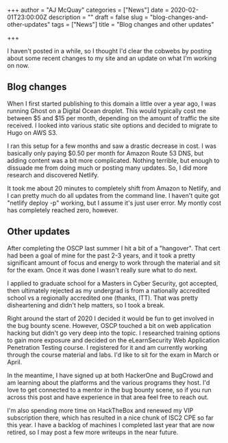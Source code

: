 +++
author = "AJ McQuay"
categories = ["News"]
date = 2020-02-01T23:00:00Z
description = ""
draft = false
slug = "blog-changes-and-other-updates"
tags = ["News"]
title = "Blog changes and other updates"

+++

I haven't posted in a while, so I thought I'd clear the cobwebs by posting about some recent changes to my site and an update on what I'm working on now.

## Blog changes

When I first started publishing to this domain a little over a year ago, I was running Ghost on a Digital Ocean droplet. This would typically cost me between $5 and $15 per month, depending on the amount of traffic the site received. I looked into various static site options and decided to migrate to Hugo on AWS S3.

I ran this setup for a few months and saw a drastic decrease in cost. I was basically only paying $0.50 per month for Amazon Route 53 DNS, but adding content was a bit more complicated. Nothing terrible, but enough to dissuade me from doing much or posting many updates. So, I did more research and discovered Netlify.

It took me about 20 minutes to completely shift from Amazon to Netlify, and I can pretty much do all updates from the command line. I haven't quite got "netlify deploy -p" working, but I assume it's just user error. My montly cost has completely reached zero, however.

## Other updates

After completing the OSCP last summer I hit a bit of a "hangover". That cert had been a goal of mine for the past 2-3 years, and it took a pretty significant amount of focus and energy to work through the material and sit for the exam. Once it was done I wasn't really sure what to do next.

I applied to graduate school for a Masters in Cyber Security, got accepted, then ultimately rejected as my undergrad is from a nationally accredited school vs a regionally accredited one (thanks, ITT). That was pretty disheartening and didn't help matters, so I took a break.

Right around the start of 2020 I decided it would be fun to get involved in the bug bounty scene. However, OSCP touched a bit on web application hacking but didn't go very deep into the topic. I researched training options to gain more exposure and decided on the eLearnSecurity Web Application Penetration Testing course. I registered for it and am currently working through the course material and labs. I'd like to sit for the exam in March or April.

In the meantime, I have signed up at both HackerOne and BugCrowd and am learning about the platforms and the various programs they host. I'd love to get connected to a mentor in the bug bounty scene, so if you run across this post and have experience in that area feel free to reach out.

I'm also spending more time on HackTheBox and renewed my VIP subscription there, which has resulted in a nice chunk of ISC2 CPE so far this year. I have a backlog of machines I completed last year that are now retired, so I may post a few more writeups in the near future.

